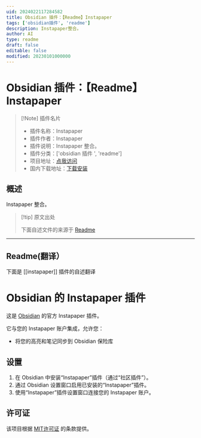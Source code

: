 ```yaml
---
uid: 2024022117284582
title: Obsidian 插件：【Readme】Instapaper
tags: ['obsidian插件', 'readme']
description: Instapaper整合。
author: AI
type: readme
draft: false
editable: false
modified: 20230101000000
---
```


# Obsidian 插件：【Readme】Instapaper

> [!Note] 插件名片
> - 插件名称：Instapaper
> - 插件作者：Instapaper
> - 插件说明：Instapaper 整合。
> - 插件分类：['obsidian 插件 ', 'readme']
> - 项目地址：[点我访问](https://github.com/Instapaper/obsidian-instapaper)
> - 国内下载地址：[下载安装](https://pkmer.cn/products/plugin/pluginMarket/?instapaper)

## 概述

Instapaper 整合。

> [!tip] 原文出处
>
>下面自述文件的来源于 [Readme](https://ghproxy.net/https://raw.githubusercontent.com/Instapaper/obsidian-instapaper/main/README.md)

---

## Readme(翻译）

下面是 [[instapaper]] 插件的自述翻译

# Obsidian 的 Instapaper 插件

这是 [Obsidian](https://obsidian.md) 的官方 Instapaper 插件。

它与您的 Instapaper 账户集成，允许您：

- 将您的高亮和笔记同步到 Obsidian 保险库

## 设置

1. 在 Obsidian 中安装“Instapaper”插件（通过“社区插件”）。
2. 通过 Obsidian 设置窗口启用已安装的“Instapaper”插件。
3. 使用“Instapaper”插件设置窗口连接您的 Instapaper 账户。

## 许可证

该项目根据 [MIT许可证](LICENSE) 的条款提供。
